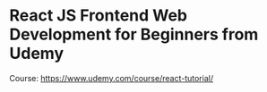 # React JS Frontend Web Development for Beginners from Udemy

Course: https://www.udemy.com/course/react-tutorial/
